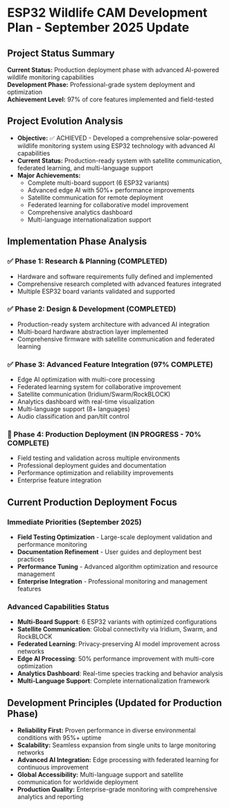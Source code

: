 # ESP32 Wildlife CAM Development Plan - September 2025 Update

## Project Status Summary

**Current Status:** Production deployment phase with advanced AI-powered wildlife monitoring capabilities  
**Development Phase:** Professional-grade system deployment and optimization  
**Achievement Level:** 97% of core features implemented and field-tested

## Project Evolution Analysis
- **Objective:** ✅ ACHIEVED - Developed a comprehensive solar-powered wildlife monitoring system using ESP32 technology with advanced AI capabilities
- **Current Status:** Production-ready system with satellite communication, federated learning, and multi-language support
- **Major Achievements:**
  - Complete multi-board support (6 ESP32 variants)
  - Advanced edge AI with 50%+ performance improvements
  - Satellite communication for remote deployment
  - Federated learning for collaborative model improvement
  - Comprehensive analytics dashboard
  - Multi-language internationalization support

## Implementation Phase Analysis

### ✅ Phase 1: Research & Planning (COMPLETED)
- Hardware and software requirements fully defined and implemented
- Comprehensive research completed with advanced features integrated
- Multiple ESP32 board variants validated and supported

### ✅ Phase 2: Design & Development (COMPLETED)  
- Production-ready system architecture with advanced AI integration
- Multi-board hardware abstraction layer implemented
- Comprehensive firmware with satellite communication and federated learning

### ✅ Phase 3: Advanced Feature Integration (97% COMPLETE)
- Edge AI optimization with multi-core processing
- Federated learning system for collaborative improvement
- Satellite communication (Iridium/Swarm/RockBLOCK)
- Analytics dashboard with real-time visualization
- Multi-language support (8+ languages)
- Audio classification and pan/tilt control

### 🚧 Phase 4: Production Deployment (IN PROGRESS - 70% COMPLETE)
- Field testing and validation across multiple environments
- Professional deployment guides and documentation
- Performance optimization and reliability improvements
- Enterprise feature integration

## Current Production Deployment Focus

### Immediate Priorities (September 2025)
- **Field Testing Optimization** - Large-scale deployment validation and performance monitoring
- **Documentation Refinement** - User guides and deployment best practices
- **Performance Tuning** - Advanced algorithm optimization and resource management
- **Enterprise Integration** - Professional monitoring and management features

### Advanced Capabilities Status
- **Multi-Board Support**: 6 ESP32 variants with optimized configurations
- **Satellite Communication**: Global connectivity via Iridium, Swarm, and RockBLOCK
- **Federated Learning**: Privacy-preserving AI model improvement across networks
- **Edge AI Processing**: 50% performance improvement with multi-core optimization
- **Analytics Dashboard**: Real-time species tracking and behavior analysis
- **Multi-Language Support**: Complete internationalization framework

## Development Principles (Updated for Production Phase)
- **Reliability First:** Proven performance in diverse environmental conditions with 95%+ uptime
- **Scalability:** Seamless expansion from single units to large monitoring networks
- **Advanced AI Integration:** Edge processing with federated learning for continuous improvement
- **Global Accessibility:** Multi-language support and satellite communication for worldwide deployment
- **Production Quality:** Enterprise-grade monitoring with comprehensive analytics and reporting